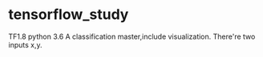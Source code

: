 # tensorflow_study
TF1.8    python 3.6
A classification master,include visualization.
There're two inputs x,y.
